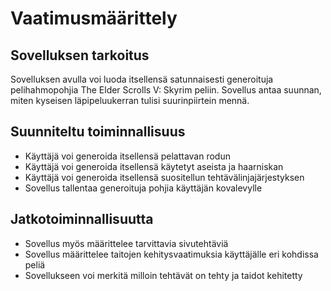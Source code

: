 # Vaatimusmäärittely

## Sovelluksen tarkoitus

Sovelluksen avulla voi luoda itsellensä satunnaisesti generoituja pelihahmopohjia The Elder Scrolls V: Skyrim peliin. Sovellus antaa suunnan, miten kyseisen läpipeluukerran tulisi suurinpiirtein mennä.

## Suunniteltu toiminnallisuus

- Käyttäjä voi generoida itsellensä pelattavan rodun
- Käyttäjä voi generoida itsellensä käytetyt aseista ja haarniskan
- Käyttäjä voi generoida itsellensä suositellun tehtävälinjajärjestyksen
- Sovellus tallentaa generoituja pohjia käyttäjän kovalevylle

## Jatkotoiminnallisuutta

- Sovellus myös määrittelee tarvittavia sivutehtäviä
- Sovellus määrittelee taitojen kehitysvaatimuksia käyttäjälle eri kohdissa peliä
- Sovellukseen voi merkitä milloin tehtävät on tehty ja taidot kehitetty

